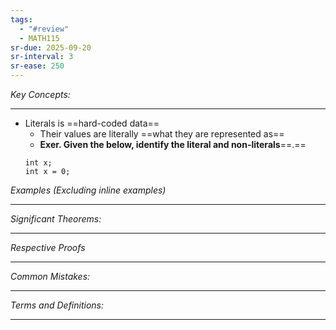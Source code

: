 ```yaml
---
tags:
  - "#review"
  - MATH115
sr-due: 2025-09-20
sr-interval: 3
sr-ease: 250
---
```

*Key Concepts:*
___

- Literals is ==hard-coded data== 
	- Their values are literally ==what they are represented as==
	- **Exer. Given the below, identify the literal and non-literals**==.==
	```
  int x;
  int x = 0;
	```
		  
*Examples (Excluding inline examples)* 
___

*Significant Theorems:*
___

*Respective Proofs*
___

*Common Mistakes:*
___

*Terms and Definitions:*
___

